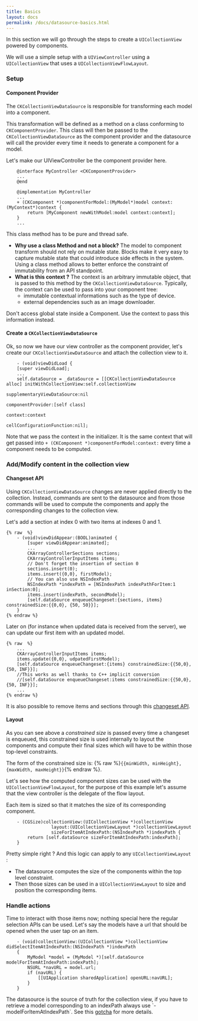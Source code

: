 ```yaml
---
title: Basics
layout: docs
permalink: /docs/datasource-basics.html
---
```


In this section we will go through the steps to create a `UICollectionView` powered by components.

We will use a simple setup with a `UIViewController` using a `UICollectionView` that uses a `UICollectionViewFlowLayout`.

### Setup

#### Component Provider
The `CKCollectionViewDataSource` is responsible for transforming each model into a component.

This transformation will be defined as a method on a class conforming to `CKComponentProvider`. This class will then be passed to the `CKCollectionViewDataSource` as the component provider and the datasource will call the provider every time it needs to generate a component for a model.

Let's make our UIViewController be the component provider here.

```objc++
	@interface MyController <CKComponentProvider>
	...
	@end

	@implementation MyController
	...
	+ (CKComponent *)componentForModel:(MyModel*)model context:(MyContext*)context {
		return [MyComponent newWithModel:model context:context];
	}
	...
```

<div class="note-important">
 <p>
    This class method has to be pure and thread safe.
 </p>
</div>

- **Why use a class Method and not a block?** The model to component transform should not rely on mutable state. Blocks make it very easy to capture mutable state that could introduce side effects in the system. Using a class method allows to better enforce the constraint of immutability from an API standpoint.
- **What is this context ?** The context is an arbitrary immutable object, that is passed to this method by the `CKCollectionViewDataSource`. Typically, the context can be used to pass into your component tree:
	* immutable contextual informations such as the type of device.
	* external dependencies such as an image downloader.

<div class="note-important">
 <p>
Don't access global state inside a Component. Use the context to pass this information instead.
 </p>
</div>

#### Create a `CKCollectionViewDataSource`

Ok, so now we have our view controller as the component provider, let's create our `CKCollectionViewDataSource` and attach the collection view to it.

```objc++
	- (void)viewDidLoad {
	[super viewDidLoad];
	...
	self.dataSource = _dataSource = [[CKCollectionViewDataSource alloc] initWithCollectionView:self.collectionView
                                                                  supplementaryViewDataSource:nil
                                                                            componentProvider:[self class]
                                                                                      context:context
                                                                    cellConfigurationFunction:nil];
```


Note that we pass the context in the initializer. It is the same context that will get passed into `+ (CKComponent *)componentForModel:context:` every time a component needs to be computed.

### Add/Modify content in the collection view

#### Changeset API
Using `CKCollectionViewDataSource` changes are never applied directly to the collection. Instead, commands are sent to the datasource and from those commands will be used to compute the components and apply the corresponding changes to the collection view.

Let's add a section at index 0 with two items at indexes 0 and 1.

```objc++
{% raw  %}
	- (void)viewDidAppear:(BOOL)animated {
		[super viewDidAppear:animated];
		...
		CKArrayControllerSections sections;
		CKArrayControllerInputItems items;
		// Don't forget the insertion of section 0
		sections.insert(0);
		items.insert({0,0}, firstModel);
		// You can also use NSIndexPath
		NSIndexPath *indexPath = [NSIndexPath indexPathForItem:1 inSection:0];
		items.insert(indexPath, secondModel);
		[self.dataSource enqueueChangeset:{sections, items} constrainedSize:{{0,0}, {50, 50}}];
	}
{% endraw %}
```

Later on (for instance when updated data is received from the server), we can update our first item with an updated model.

```objc++
{% raw  %}
	...
	CKArrayControllerInputItems items;
	items.update({0,0}, udpatedFirstModel);
	[self.dataSource enqueueChangeset:{items} constrainedSize:{{50,0}, {50, INF}}];
	//This works as well thanks to C++ implicit conversion
	//[self.dataSource enqueueChangeset:items constrainedSize:{{50,0}, {50, INF}}];
	...
{% endraw %}
```

It is also possible to remove items and sections through this [changeset API](datasource-changeset-api.html).

#### Layout

As you can see above a *constrained size* is passed every time a changeset is enqueued, this constrained size is used internally to layout the components and compute their final sizes which will have to be within those top-level constraints.

The form of the constrained size is: {% raw  %}`{{minWidth, minHeight},{maxWidth, maxHeight}}`{% endraw %}.

Let's see how the computed component sizes can be used with the `UICollectionViewFlowLayout`, for the purpose of this example let's assume that the view controller is the delegate of the flow layout.

Each item is sized so that it matches the size of its corresponding component.

```objc++
	- (CGSize)collectionView:(UICollectionView *)collectionView
                 layout:(UICollectionViewLayout *)collectionViewLayout
                 sizeForItemAtIndexPath:(NSIndexPath *)indexPath {
 		return [self.dataSource sizeForItemAtIndexPath:indexPath];
	}
```

Pretty simple right ? And this logic can apply to any `UICollectionViewLayout` :

- The datasource computes the size of the components within the top level constraint.
- Then those sizes can be used in a `UICollectionViewLayout` to size and position the corresponding items.

### Handle actions

Time to interact with those items now; nothing special here the regular selection APIs can be used. Let's say the models have a url that should be opened when the user tap on an item.

```objc++
	- (void)collectionView:(UICollectionView *)collectionView didSelectItemAtIndexPath:(NSIndexPath *)indexPath
	{
 		MyModel *model = (MyModel *)[self.dataSource modelForItemAtIndexPath:indexPath];
 		NSURL *navURL = model.url;
 		if (navURL) {
 			[[UIApplication sharedApplication] openURL:navURL];
 		}
 	}
```
<div class="note-important">
 <p>
The datasource is the source of truth for the collection view, if you have to retrieve a model corresponding to an indexPath always use `-modelForItemAtIndexPath`. See this <a href="/docs/datasource-gotchas.html#the-datasource-involves-asynchronous-operations">gotcha</a> for more details.
 </p>
</div>

